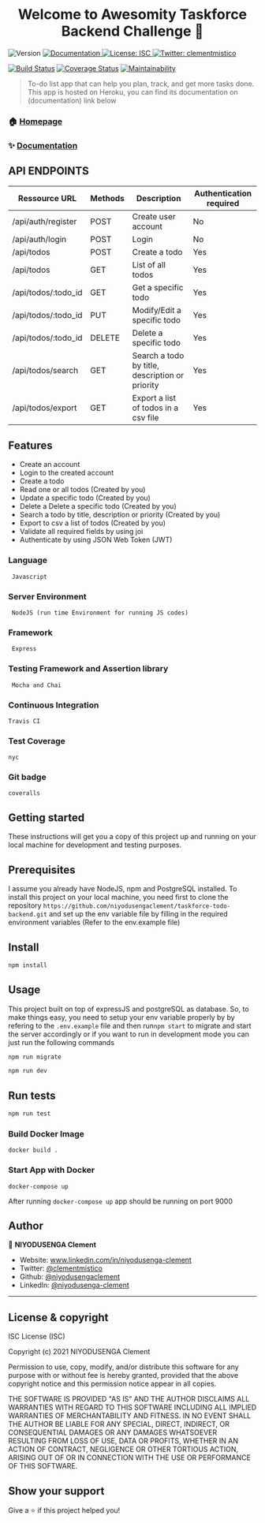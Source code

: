 <h1 align="center">Welcome to Awesomity Taskforce  Backend Challenge 👋</h1>
<p>
  <img alt="Version" src="https://img.shields.io/badge/version-1.0.0-blue.svg?cacheSeconds=2592000" />
  <a href="https://taskforce-todo.herokuapp.com/api/doc" target="_blank">
    <img alt="Documentation" src="https://img.shields.io/badge/documentation-yes-brightgreen.svg" />
  </a>
  <a href="https://github.com/niyodusengaclement/taskforce-todo-backend#license--copyright" target="_blank">
    <img alt="License: ISC" src="https://img.shields.io/badge/License-ISC-yellow.svg" />
  </a>
  <a href="https://twitter.com/clementmistico" target="_blank">
    <img alt="Twitter: clementmistico" src="https://img.shields.io/twitter/follow/clementmistico.svg?style=social" />
  </a>

[![Build Status](https://travis-ci.com/niyodusengaclement/taskforce-todo-backend.svg?branch=develop)](https://travis-ci.com/niyodusengaclement/taskforce-todo-backend) [![Coverage Status](https://coveralls.io/repos/github/niyodusengaclement/taskforce-todo-backend/badge.svg?branch=develop)](https://coveralls.io/github/niyodusengaclement/taskforce-todo-backend?branch=develop) [![Maintainability](https://api.codeclimate.com/v1/badges/6c26f5a03d74c8fe7514/maintainability)](https://codeclimate.com/github/niyodusengaclement/taskforce-todo-backend/maintainability)

</p>

> To-do list app that can help you plan, track, and get more tasks done.
> This app is hosted on Heroku, you can find its documentation on (documentation) link below

### 🏠 [Homepage](https://github.com/niyodusengaclement/taskforce-todo-backend#welcome-to-awesomity-taskforce--backend-challenge-)

### ✨ [Documentation](https://taskforce-todo.herokuapp.com/api/doc)

## API ENDPOINTS

| Ressource URL       | Methods | Description                                     | Authentication required |
| ------------------- | ------- | ----------------------------------------------- | ----------------------- |
| /api/auth/register  | POST    | Create user account                             | No                      |
| /api/auth/login     | POST    | Login                                           | No                      |
| /api/todos          | POST    | Create a todo                                   | Yes                     |
| /api/todos          | GET     | List of all todos                               | Yes                     |
| /api/todos/:todo_id | GET     | Get a specific todo                             | Yes                     |
| /api/todos/:todo_id | PUT     | Modify/Edit a specific todo                     | Yes                     |
| /api/todos/:todo_id | DELETE  | Delete a specific todo                          | Yes                     |
| /api/todos/search   | GET     | Search a todo by title, description or priority | Yes                     |
| /api/todos/export   | GET     | Export a list of todos in a csv file            | Yes                     |

## Features

- Create an account
- Login to the created account
- Create a todo
- Read one or all todos (Created by you)
- Update a specific todo (Created by you)
- Delete a Delete a specific todo (Created by you)
- Search a todo by title, description or priority (Created by you)
- Export to csv a list of todos (Created by you)
- Validate all required fields by using joi
- Authenticate by using JSON Web Token (JWT)

### Language

```
 Javascript
```

### Server Environment

```
 NodeJS (run time Environment for running JS codes)
```

### Framework

```
 Express
```

### Testing Framework and Assertion library

```
 Mocha and Chai
```

### Continuous Integration

```
Travis CI
```

### Test Coverage

```
nyc
```

### Git badge

```
coveralls
```

## Getting started

These instructions will get you a copy of this project up and running on your local machine for development and testing purposes.

## Prerequisites

I assume you already have NodeJS, npm and PostgreSQL installed.
To install this project on your local machine, you need first to clone the repository `https://github.com/niyodusengaclement/taskforce-todo-backend.git` and set up the env variable file by filling in the required environment variables (Refer to the env.example file)

## Install

```sh
npm install
```

## Usage

This project built on top of expressJS and postgreSQL as database. So, to make things easy, you need to setup your env variable properly by by refering to the `.env.example` file and then run`npm start` to migrate and start the server accordingly or if you want to run in development mode you can just run the following commands

```sh
npm run migrate
```

```sh
npm run dev
```

## Run tests

```sh
npm run test
```

### Build Docker Image

```
docker build .
```

### Start App with Docker

```
docker-compose up
```

After running `docker-compose up` app should be running on port 9000

## Author

👤 **NIYODUSENGA Clement**

- Website: www.linkedin.com/in/niyodusenga-clement
- Twitter: [@clementmistico](https://twitter.com/clementmistico)
- Github: [@niyodusengaclement](https://github.com/niyodusengaclement)
- LinkedIn: [@niyodusenga-clement](http://www.linkedin.com/in/niyodusenga-clement)

---

## License & copyright

ISC License (ISC)

Copyright (c) 2021 NIYODUSENGA Clement

Permission to use, copy, modify, and/or distribute this software for any purpose with or without fee is hereby granted, provided that the above copyright notice and this permission notice appear in all copies.

THE SOFTWARE IS PROVIDED "AS IS" AND THE AUTHOR DISCLAIMS ALL WARRANTIES WITH REGARD TO THIS SOFTWARE INCLUDING ALL IMPLIED WARRANTIES OF MERCHANTABILITY AND FITNESS. IN NO EVENT SHALL THE AUTHOR BE LIABLE FOR ANY SPECIAL, DIRECT, INDIRECT, OR CONSEQUENTIAL DAMAGES OR ANY DAMAGES WHATSOEVER RESULTING FROM LOSS OF USE, DATA OR PROFITS, WHETHER IN AN ACTION OF CONTRACT, NEGLIGENCE OR OTHER TORTIOUS ACTION, ARISING OUT OF OR IN CONNECTION WITH THE USE OR PERFORMANCE OF THIS SOFTWARE.

## Show your support

Give a ⭐️ if this project helped you!

